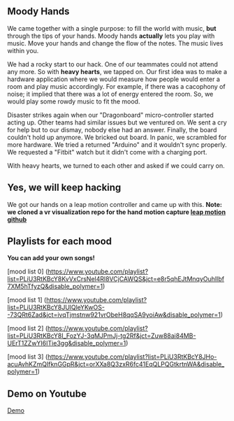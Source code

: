 ## Moody Hands

We came together with a single purpose: to fill the world with music, **but** through the tips of your hands. Moody hands **actually** lets you play with music. Move your hands and change the flow of the notes. The music lives within you.

We had a rocky start to our hack. One of our teammates could not attend any more. So with **heavy hearts**, we tapped on. Our first idea was to make a hardware application where we would measure how people would enter a room and play music accordingly. For example, if there was a cacophony of noise; it implied that there was a lot of energy entered the room. So, we would play some rowdy music to fit the mood. 

Disaster strikes again when our "Dragonboard" micro-controller started acting up. Other teams had similar issues but we ventured on. We sent a cry for help but to our dismay, nobody else had an answer. Finally, the board couldn't hold up anymore. We bricked out board. In panic, we scrambled for more hardware. We tried a returned "Arduino" and it wouldn't sync properly. We requested a "Fitbit" watch but it didn't come with a charging port. 

With heavy hearts, we turned to each other and asked if we could carry on. 

## Yes, we will keep hacking

We got our hands on a leap motion controller and came up with this. **Note: we cloned a vr visualization repo for the hand motion capture [leap motion github](https://github.com/leapmotion/UnityModules)**

## Playlists for each mood
**You can add your own songs!**

[mood list 0] (https://www.youtube.com/playlist?list=PLiU3RtKBcY8KvVxCrsNel4Rl8VCjCAWQS&jct=e8r5qhEJtMnqyOuhIlbf7XM5hTfyzQ&disable_polymer=1)

[mood list 1] (https://www.youtube.com/playlist?list=PLiU3RtKBcY8JUlQleYKwOS--73QRt6Zad&jct=ivqTjmstnw921vrObeH8qqSA9yoiAw&disable_polymer=1)

[mood list 2] (https://www.youtube.com/playlist?list=PLiU3RtKBcY8I_FozYJ-3qMJPmJj-tg2Rf&jct=Zuw88ai84MB-UErT1ZZwYI6ITie3gg&disable_polymer=1)

[mood list 3] (https://www.youtube.com/playlist?list=PLiU3RtKBcY8JHo-acuAvhKZmQIfknGGpR&jct=orXXa8Q3zxR6fc41EqQLPQGtkrtnWA&disable_polymer=1)

## Demo on Youtube

[Demo]( https://www.youtube.com/watch?v=xPD05CrrQJg)
